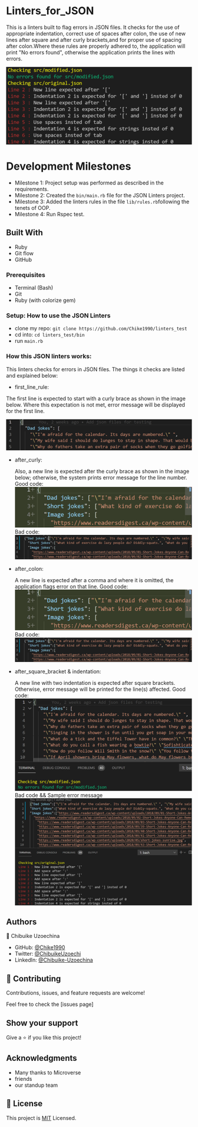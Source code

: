 # Linters_for_JSON

This is a linters built to flag errors in JSON files. It checks for the use of appropriate indentation, correct use of spaces after colon, the use of new lines after square and after curly brackets,and for proper use of spacing after colon.Where these rules are properly adhered to, the application will print "No errors found", otherwise the application prints the lines with errors.

![Screenshot](img/Project_Screenshot.png)

# Development Milestones

- Milestone 1: Project setup was performed as described in the requirements.
- Milestone 2: Created the `bin/main.rb` file for the JSON Linters project.
- Milestone 3: Added the linters rules in the file `lib/rules.rb`following the tenets of OOP.
- Milestone 4: Run Rspec test.

## Built With

- Ruby
- Git flow
- GitHub

### Prerequisites

- Terminal (Bash)
- Git
- Ruby (with colorize gem)

### Setup: How to use the JSON Linters

- clone my repo: `git clone https://github.com/Chike1990/linters_test`
- cd into: `cd linters_test/bin`
- run `main.rb`

### How this JSON linters works:

This linters checks for errors in JSON files. The things it checks are listed and explained below:

- first_line_rule:

The first line is expected to start with a curly brace as shown in the image below. Where this expectation is not met, error message will be displayed for the first line.

![Screenshot](img/first_line_Screenshot.png)

- after_curly:

  Also, a new line is expected after the curly brace as shown in the image below; otherwise, the system prints error message for the line number.
  Good code:
  ![Screenshot](img/Good_Screenshot.png)
  Bad code:
  ![Screenshot](img/Bad_Screenshot.png)

- after_colon:

  A new line is expected after a comma and where it is omitted, the application flags error on that line.
  Good code:
  ![Screenshot](img/Good_Screenshot.png)
  Bad code:
  ![Screenshot](img/Bad_Screenshot.png)

- after_square_bracket & indentation:

  A new line with two indentation is expected after square brackets. Otherwise, error message will be printed for the line(s) affected.
  Good code:
  ![Screenshot](img/goodcode.png)
  Bad code && Sample error message
  ![Screenshot](img/badcode.png)

## Authors

👤 Chibuike Uzoechina

- GitHub: [@Chike1990](https://github.com/Chike1990)
- Twitter: [@ChibuikeUzoechi](https://twitter.com/ChibuikeUzoechi)
- LinkedIn: [@Chibuike-Uzoechina](https://www.linkedin.com/in/chibuike-uzoechina-630857102)

## 🤝 Contributing

Contributions, issues, and feature requests are welcome!

Feel free to check the [issues page]

## Show your support

Give a ⭐️ if you like this project!

## Acknowledgments

- Many thanks to Microverse
- friends
- our standup team

## 📝 License

This project is [MIT](LICENSE) Licensed.
